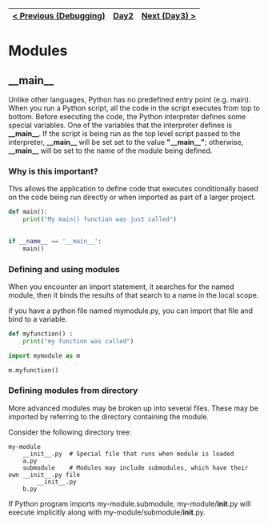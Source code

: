 |[< Previous (Debugging)](Debugging.md) | [Day2](../README.md)| [Next (Day3) >](../README.md) |
|----|----|----|
# Modules

## \_\_main\_\_

Unlike other languages, Python has no predefined entry point (e.g. main). 
When you run a Python script, all the code in the script executes from top to bottom.
Before executing the code, the Python interpreter defines some special variables.
One of the variables that the interpreter defines is **\_\_main\_\_**. If the script
is being run as the top level script passed to the interpreter, **\_\_main\_\_** will 
be set set to the value **"\_\_main\_\_"**; otherwise, **\_\_main\_\_** will be set to the 
name of the module being defined.


### Why is this important?

This allows the application to define code that executes conditionally based on the
code being run directly or when imported as part of a larger project.

```python
def main():
    print("My main() function was just called")
    

if __name__ == '__main__':
    main()
```


### Defining and using modules

When you encounter an import statement, it searches for the named module, then it binds the results of that 
search to a name in the local scope.

if you have a python file named mymodule.py, you can import that file and bind to a variable.
```python
def myfunction() :
    print("my function was called")
```
```python
import mymodule as m

m.myfunction()
```

### Defining modules from directory

More advanced modules may be broken up into several files. These may be imported by referring to the directory
containing the module.

Consider the following directory tree:
```
my-module
    __init__.py  # Special file that runs when module is loaded
    a.py
    submodule    # Modules may include submodules, which have their own __init__.py file
        __init__.py
    b.py
```

If Python program imports my-module.submodule, my-module/__init__.py will execute implicitly along
with my-module/submodule/__init__.py. 










